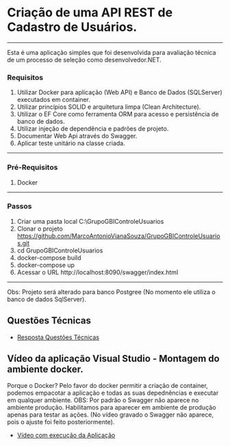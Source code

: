 # Criação de uma API REST de Cadastro de Usuários.
***
Esta é uma aplicação simples que foi desenvolvida para avaliação técnica de um processo de seleção como desenvolvedor.NET.

### Requisitos

1) Utilizar Docker para aplicação (Web API) e Banco de Dados (SQLServer) executados em container.
2) Utilizar princípios SOLID e arquitetura limpa (Clean Architecture).
3) Utilizar o EF Core como ferramenta ORM para acesso e persistência de banco de dados.
4) Utilizar injeção de dependência e padrões de projeto.
5) Documentar Web Api através do Swagger.
6) Aplicar teste unitário na classe criada.

---
### Pré-Requisitos
1) Docker
---
### Passos
1. Criar uma pasta local C:\GrupoGBIControleUsuarios
2. Clonar o projeto https://github.com/MarcoAntonioVianaSouza/GrupoGBIControleUsuarios.git
3. cd GrupoGBIControleUsuarios
4. docker-compose build
5. docker-compose up
6. Acessar o URL http://localhost:8090/swagger/index.html
---
Obs: Projeto será alterado para banco Postgree (No momento ele utiliza o banco de dados SqlServer).

## Questões Técnicas

 - [Resposta Questões Técnicas](https://downgit.github.io/#/home?url=https://github.com/MarcoAntonioVianaSouza/GrupoGBIControleUsuarios/blob/master/RESPOSTA_QUESTOES_TECNICAS_MARCOVIANA.pdf)

## Vídeo da aplicação Visual Studio - Montagem do ambiente docker.
   Porque o Docker? 
   Pelo favor do docker permitir a criação de container, podemos empacotar a aplicação e todas as suas depednências e executar em qualquer ambiente.
   OBS: Por padrão o Swagger não aparece no ambiente produção. Habilitamos para aparecer em ambiente de produção apenas para testar as ações. (No vídeo gravado o Swagger não aparece, pois o ajuste foi feito posteriormente).
   
- [Vídeo com execução da Aplicação](https://downgit.github.io/#/home?url=https://github.com/MarcoAntonioVianaSouza/GrupoGBIControleUsuarios/blob/master/AplicacaoExecutandoLocalmente-AnalisandoErroDocker-2.zip)

